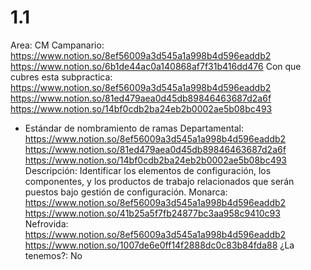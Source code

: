 # 1.1

Area: CM
Campanario: https://www.notion.so/8ef56009a3d545a1a998b4d596eaddb2 
https://www.notion.so/6b1de44ac0a140868af7f31b416dd476 
Con que cubres esta subpractica: https://www.notion.so/8ef56009a3d545a1a998b4d596eaddb2 
https://www.notion.so/81ed479aea0d45db89846463687d2a6f 
https://www.notion.so/14bf0cdb2ba24eb2b0002ae5b08bc493 
- Estándar de nombramiento de ramas
Departamental: https://www.notion.so/8ef56009a3d545a1a998b4d596eaddb2 
https://www.notion.so/81ed479aea0d45db89846463687d2a6f 
https://www.notion.so/14bf0cdb2ba24eb2b0002ae5b08bc493 
Descripción: Identificar los elementos de configuración, los componentes, y los productos
de trabajo relacionados que serán puestos bajo gestión de configuración.
Monarca: https://www.notion.so/8ef56009a3d545a1a998b4d596eaddb2 
https://www.notion.so/41b25a5f7fb24877bc3aa958c9410c93 
Nefrovida: https://www.notion.so/8ef56009a3d545a1a998b4d596eaddb2 
https://www.notion.so/1007de6e0ff14f2888dc0c83b84fda88 
¿La tenemos?: No